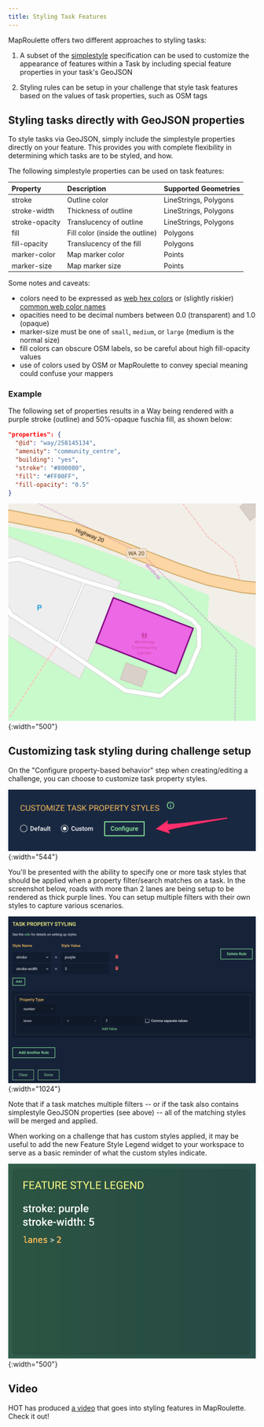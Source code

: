 ```yaml
---
title: Styling Task Features
---
```


MapRoulette offers two different approaches to styling tasks:

1. A subset of the [simplestyle](https://github.com/mapbox/simplestyle-spec/blob/master/1.1.0/README.md) specification can be used to customize the appearance of features within a Task by including special feature properties in your task's GeoJSON

2. Styling rules can be setup in your challenge that style task features based on the values of task properties, such as OSM tags

## Styling tasks directly with GeoJSON properties

To style tasks via GeoJSON, simply include the simplestyle properties directly on your feature. This provides you with complete flexibility in determining which tasks are to be styled, and how.

The following simplestyle properties can be used on task features:

| Property         | Description                     | Supported Geometries
|:-----------------|:--------------------------------|:-----------------------------------
| stroke           | Outline color                   | LineStrings, Polygons
| stroke-width     | Thickness of outline            | LineStrings, Polygons
| stroke-opacity   | Translucency of outline         | LineStrings, Polygons
| fill             | Fill color (inside the outline) | Polygons
| fill-opacity     | Translucency of the fill        | Polygons
| marker-color     | Map marker color                | Points
| marker-size      | Map marker size                 | Points

Some notes and caveats:
* colors need to be expressed as [web hex colors](https://en.wikipedia.org/wiki/Web_colors) or (slightly riskier) [common web color names](https://en.wikipedia.org/wiki/Web_colors#X11_color_names)
* opacities need to be decimal numbers between 0.0 (transparent) and 1.0 (opaque)
* marker-size must be one of `small`, `medium`, or `large` (medium is the normal size)
* fill colors can obscure OSM labels, so be careful about high fill-opacity values
* use of colors used by OSM or MapRoulette to convey special meaning could confuse your mappers


### Example

The following set of properties results in a Way being rendered with a purple stroke (outline) and 50%-opaque fuschia fill, as shown below:


```json
"properties": {
  "@id": "way/258145134",
  "amenity": "community_centre",
  "building": "yes",
  "stroke": "#800080",
  "fill": "#FF00FF",
  "fill-opacity": "0.5"
}
```

![](/media/simplestyled_way.png){:width="500"}


## Customizing task styling during challenge setup

On the "Configure property-based behavior" step when creating/editing a challenge, you can choose to customize task property styles. 

![](/media/configure_custom_styles.png){:width="544"}


You'll be presented with the ability to specify one or more task styles that should be applied when a property filter/search matches on a task. In the screenshot below, roads with more than 2 lanes are being setup to be rendered as thick purple lines. You can setup multiple filters with their own styles to capture various scenarios. 

![](/media/custom_task_styling.png){:width="1024"}


Note that if a task matches multiple filters -- or if the task also contains simplestyle GeoJSON properties (see above) -- all of the matching styles will be merged and applied.

When working on a challenge that has custom styles applied, it may be useful to add the new Feature Style Legend widget to your workspace to serve as a basic reminder of what the custom styles indicate.

![](/media/style_legend.png){:width="500"}


## Video

HOT has produced [a video](https://youtu.be/gj8MRgiIV-I?t=849) that goes into styling features in MapRoulette. Check it out!

